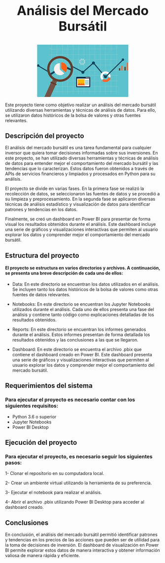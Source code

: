 # <center><h2>Análisis del Mercado Bursátil</h2></center>
 
<p align="center">
  <img src="img/pi02.jpeg">
</p>

Este proyecto tiene como objetivo realizar un análisis del mercado bursátil utilizando diversas herramientas y técnicas de análisis de datos. Para ello, se utilizaron datos históricos de la bolsa de valores y otras fuentes relevantes.



## Descripción del proyecto

El análisis del mercado bursátil es una tarea fundamental para cualquier inversor que quiera tomar decisiones informadas sobre sus inversiones. En este proyecto, se han utilizado diversas herramientas y técnicas de análisis de datos para entender mejor el comportamiento del mercado bursátil y las tendencias que lo caracterizan. Estos datos fueron obtenidos a través de APIs de servicios financieros y limpiados y procesados en Python para su análisis.

El proyecto se divide en varias fases. En la primera fase se realizó la recolección de datos, se seleccionaron las fuentes de datos y se procedió a su limpieza y preprocesamiento. En la segunda fase se aplicaron diversas técnicas de análisis estadístico y visualización de datos para identificar patrones y tendencias en los datos.

Finalmente, se creó un dashboard en Power BI para presentar de forma visual los resultados obtenidos durante el análisis. Este dashboard incluye una serie de gráficos y visualizaciones interactivas que permiten al usuario explorar los datos y comprender mejor el comportamiento del mercado bursátil.

## Estructura del proyecto

#### El proyecto se estructura en varios directorios y archivos. A continuación, se presenta una breve descripción de cada uno de ellos:

* Data: En este directorio se encuentran los datos utilizados en el análisis. Se incluyen tanto los datos históricos de la bolsa de valores como otras fuentes de datos relevantes.

* Notebooks: En este directorio se encuentran los Jupyter Notebooks utilizados durante el análisis. Cada uno de ellos presenta una fase del análisis y contiene tanto código como explicaciones detalladas de los resultados obtenidos.

* Reports: En este directorio se encuentran los informes generados durante el análisis. Estos informes presentan de forma detallada los resultados obtenidos y las conclusiones a las que se llegaron.

* Dashboard: En este directorio se encuentra el archivo .pbix que contiene el dashboard creado en Power BI. Este dashboard presenta una serie de gráficos y visualizaciones interactivas que permiten al usuario explorar los datos y comprender mejor el comportamiento del mercado bursátil.

## Requerimientos del sistema

### Para ejecutar el proyecto es necesario contar con los siguientes requisitos:

* Python 3.6 o superior
* Jupyter Notebooks
* Power BI Desktop

## Ejecución del proyecto

### Para ejecutar el proyecto, es necesario seguir los siguientes pasos:


1- Clonar el repositorio en su computadora local.

2- Crear un ambiente virtual utilizando la herramienta de su preferencia.

3- Ejecutar el notebook para realizar el análisis.

4- Abrir el archivo .pbix utilizando Power BI Desktop para acceder al dashboard creado.

## Conclusiones

En conclusión, el análisis del mercado bursátil permitió identificar patrones y tendencias en los precios de las acciones que pueden ser de utilidad para la toma de decisiones de inversión. El dashboard de visualización en Power BI permite explorar estos datos de manera interactiva y obtener información valiosa de manera rápida y eficiente.
